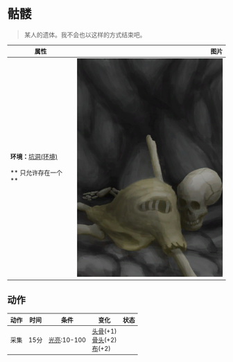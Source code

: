 # 骷髅  
> 某人的遗体。我不会也以这样的方式结束吧。  
  
  属性  |   图片   
 ----  |  ----:   
 **环境：**[坑洞(环境)](Env_HighlandHole.md)<br><br>** 只允许存在一个 **  |  ![](Sprite/Skeleton.png)   
  
## 动作  
动作  |  时间  |  条件  |  变化  |  状态  
----  |  ----  |  ----  |  ----  |  ----  
采集<br>  |  15分  |  [光亮](Light.md):10-100  |  [头骨](Skull.md)(+1)<br>[骨头](Bones.md)(+2)<br>[布](Cloth.md)(+2)<br>  |    
